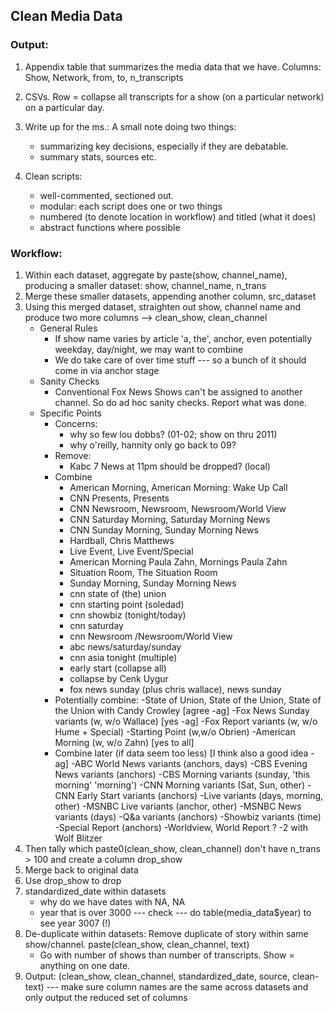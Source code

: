 ## Clean Media Data

### Output:

1. Appendix table that summarizes the media data that we have. Columns:  
   Show, Network, from, to, n_transcripts

2. CSVs. Row = collapse all transcripts for a show (on a particular network) on a particular day.

3. Write up for the ms.: A small note doing two things:
	* summarizing key decisions, especially if they are debatable.  
	* summary stats, sources etc. 

4. Clean scripts:
   * well-commented, sectioned out.  
   * modular: each script does one or two things
   * numbered (to denote location in workflow) and titled (what it does)
   * abstract functions where possible 

### Workflow:

1. Within each dataset, aggregate by paste(show, channel_name), producing a smaller dataset: show, channel_name, n_trans  
2. Merge these smaller datasets, appending another column, src_dataset  
3. Using this merged dataset, straighten out show, channel name and produce two more columns --> clean_show, clean_channel  
   	- General Rules
   		- If show name varies by article 'a, the', anchor, even potentially weekday, day/night, we may want to combine
   		- We do take care of over time stuff --- so a bunch of it should come in via anchor stage  
   	- Sanity Checks
   		- Conventional Fox News Shows can't be assigned to another channel. So do ad hoc sanity checks. Report what was done.
   	- Specific Points
	   	* Concerns: 
			* why so few lou dobbs? (01-02; show on thru 2011)
			* why o'reilly, hannity only go back to 09?
		* Remove:
			* Kabc 7 News at 11pm should be dropped? (local)
		* Combine
			- American Morning, American Morning: Wake Up Call
			- CNN Presents, Presents
			- CNN Newsroom, Newsroom, Newsroom/World View
			- CNN Saturday Morning, Saturday Morning News
			- CNN Sunday Morning, Sunday Morning News
			- Hardball, Chris Matthews
			- Live Event, Live Event/Special
			- American Morning Paula Zahn, Mornings Paula Zahn
			- Situation Room, The Situation Room
			- Sunday Morning, Sunday Morning News
			- cnn state of (the) union
			- cnn starting point (soledad)
			- cnn showbiz (tonight/today)
			- cnn saturday
			- cnn Newsroom /Newsroom/World View
			- abc news/saturday/sunday
			- cnn asia tonight (multiple)
			- early start (collapse all)
			- collapse by Cenk Uygur
			- fox news sunday (plus chris wallace), news sunday
		* Potentially combine:
			-State of Union, State of the Union, State of the Union with Candy Crowley [agree -ag]
			-Fox News Sunday variants (w, w/o Wallace) [yes -ag]
			-Fox Report variants (w, w/o Hume + Special)
			-Starting Point (w,w/o Obrien)
			-American Morning (w, w/o Zahn) [yes to all]
		* Combine later (if data seem too less) [I think also a good idea -ag]
			-ABC World News variants (anchors, days)
			-CBS Evening News variants (anchors)
			-CBS Morning variants (sunday, 'this morning' 'morning')
			-CNN Morning variants (Sat, Sun, other)
			-CNN Early Start variants (anchors)
			-Live variants (days, morning, other)
			-MSNBC Live variants (anchor, other)
			-MSNBC News variants (days)
			-Q&a variants (anchors)
			-Showbiz variants (time)
			-Special Report (anchors)
			-Worldview, World Report ?
			-2 with Wolf Blitzer
4. Then tally which paste0(clean_show, clean_channel) don't have n_trans > 100 and create a column drop_show  
5. Merge back to original data  
6. Use drop_show to drop 
7. standardized_date within datasets 
	- why do we have dates with NA, NA
	- year that is over 3000 --- check --- do table(media_data$year) to see year 3007 (!)
8. De-duplicate within datasets: Remove duplicate of story within same show/channel. paste(clean_show, clean_channel, text)
	* Go with number of shows than number of transcripts. Show = anything on one date. 
9. Output: (clean_show, clean_channel, standardized_date, source, clean-text) --- make sure column names are the same across datasets and only output the reduced set of columns

